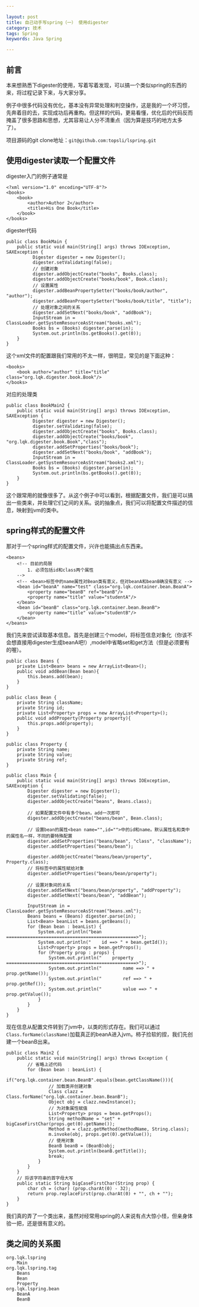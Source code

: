 ```yaml
---

layout: post
title: 自己动手写spring（一） 使用digester
category: 技术
tags: Spring
keywords: Java Spring

---
```


## 前言

本来想熟悉下digester的使用，写着写着发现，可以搞一个类似spring的东西的来，将过程记录下来，与大家分享。

例子中很多代码没有优化，基本没有异常处理和判空操作，这是我的一个坏习惯，先奔着目的去，实现成功后再重构。但这样的代码，更易看懂，优化后的代码反而掩盖了很多思路和思想，尤其容易让人分不清重点（因为算是技巧的地方太多了）。

项目源码的git clone地址：`git@github.com:topsli/lspring.git`

## 使用digester读取一个配置文件

digester入门的例子通常是

    <?xml version="1.0" encoding="UTF-8"?>
    <books>
    	<book>
    		<author>Author 2</author>
    		<title>His One Book</title>
    	</book>
    </books>


digester代码

    public class BookMain {
    	public static void main(String[] args) throws IOException, SAXException {
    		  Digester digester = new Digester();
              digester.setValidating(false);
              // 创建对象
              digester.addObjectCreate("books", Books.class);
              digester.addObjectCreate("books/book", Book.class);
              // 设置属性
              digester.addBeanPropertySetter("books/book/author", "author");
              digester.addBeanPropertySetter("books/book/title", "title");
              // 处理对象之间的关系
              digester.addSetNext("books/book", "addBook");
              InputStream in = ClassLoader.getSystemResourceAsStream("books.xml");
              Books bs = (Books) digester.parse(in);
              System.out.println(bs.getBooks().get(0));
    	}
    }
    
这个xml文件的配置跟我们常用的不太一样，很明显，常见的是下面这种：

    <books>
    	<book author="author" title="title" class="org.lqk.digester.book.Book"/>
    </books>
    
对应的处理类

    public class BookMain2 {
    	public static void main(String[] args) throws IOException, SAXException {
    		  Digester digester = new Digester();
              digester.setValidating(false);
              digester.addObjectCreate("books", Books.class);
              digester.addObjectCreate("books/book", "org.lqk.digester.book.Book","class");
              digester.addSetProperties("books/book");
              digester.addSetNext("books/book", "addBook");
              InputStream in = ClassLoader.getSystemResourceAsStream("books2.xml");
              Books bs = (Books) digester.parse(in);
              System.out.println(bs.getBooks().get(0));
    	}
    }

这个跟常用的就像很多了。从这个例子中可以看到，根据配置文件，我们是可以搞出一些类来，并处理它们之间的关系。说的抽象点，我们可以将配置文件描述的信息，映射到jvm的类中。

## spring样式的配置文件

那对于一个spring样式的配置文件，兴许也能搞出点东西来。

    <beans>
    	<!-- 目前的局限 
    		1. 必须包括id和class两个属性
    	-->
    	<!-- <bean>标签中的name属性对Bean类有意义，但对beanA和beanB确没有意义 -->
    	<bean id="beanA" name="test" class="org.lqk.container.bean.BeanA">
    		<property name="beanB" ref="beanB"/>
    		<property name="title" value="studentA"/>
    	</bean>
    	<bean id="beanB" class="org.lqk.container.bean.BeanB">
    		<property name="title" value="studentB"/>
    	</bean>
    </beans>
    
我们先来尝试读取基本信息。首先是创建三个model，将标签信息对象化（你该不会想直接用digester生成beanA吧!）,model中省略set和get方法（但是必须要有的喔）。

    public class Beans {
    	private List<Bean> beans = new ArrayList<Bean>();
    	public void addBean(Bean bean){
    		this.beans.add(bean);
    	}
    }

    public class Bean {
    	private String className;
    	private String id;
    	private List<Property> props = new ArrayList<Property>();
    	public void addProperty(Property property){
    		this.props.add(property);
    	}
    }	
    
    public class Property {
    	private String name;
    	private String value;
    	private String ref;
    }

    public class Main {
    	public static void main(String[] args) throws IOException, SAXException {
    		Digester digester = new Digester();
    		digester.setValidating(false);
    		digester.addObjectCreate("beans", Beans.class);
    
    		// 如果配置文件中有多个bean，add一次即可
    		digester.addObjectCreate("beans/bean", Bean.class);
    
    		// 设置bean的属性<bean name="",id="">中的id和name。默认属性名和类中的属性名一样，不同的要特殊配置
    		digester.addSetProperties("beans/bean", "class", "className");
    		digester.addSetProperties("beans/bean");
    
    		digester.addObjectCreate("beans/bean/property", Property.class);
    		// 将标签中的属性赋给对象
    		digester.addSetProperties("beans/bean/property");
    
    		// 设置对象间的关系
    		digester.addSetNext("beans/bean/property", "addProperty");
    		digester.addSetNext("beans/bean", "addBean");
    
    		InputStream in = ClassLoader.getSystemResourceAsStream("beans.xml");
    		Beans beans = (Beans) digester.parse(in);
    		List<Bean> beanList = beans.getBeans();
    		for (Bean bean : beanList) {
    			System.out.println("bean =================================================>");
    			System.out.println("    id ==> " + bean.getId());
    			List<Property> props = bean.getProps();
    			for (Property prop : props) {
    				System.out.println("    property =================================================>");
    				System.out.println("        name ==> " + prop.getName());
    				System.out.println("        ref ==> " + prop.getRef());
    				System.out.println("        value ==> " + prop.getValue());
    			}
    		}
    	}
    }


现在信息从配置文件转到了jvm中，以类的形式存在。我们可以通过`Class.forName(className)`加载真正的beanA进入jvm。柿子捡软的捏，我们先创建一个beanB出来。

    public class Main2 {	
    	public static void main(String[] args) throws Exception {
    		// 省略上述代码
    		for (Bean bean : beanList) {
    			if("org.lqk.container.bean.BeanB".equals(bean.getClassName())){
    				// 加载类并创建对象
    				Class clazz = Class.forName("org.lqk.container.bean.BeanB");
    				Object obj = clazz.newInstance();
    				// 为对象属性赋值
    				List<Property> props = bean.getProps();
    				String methodName = "set" + bigCaseFirstChar(props.get(0).getName());
    				Method m = clazz.getMethod(methodName, String.class);
    				m.invoke(obj, props.get(0).getValue());
    				// 使用对象
    				BeanB beanB = (BeanB)obj;
    				System.out.println(beanB.getTitle());
    				break;
    			}
    		}
    	}
    	// 将该字符串的首字母大写
        public static String bigCaseFirstChar(String prop) {
    		char ch = (char) (prop.charAt(0) - 32);
    		return prop.replaceFirst(prop.charAt(0) + "", ch + "");
	    }
    }

我们真的弄了一个类出来，虽然对经常用spring的人来说有点大惊小怪，但亲身体验一把，还是很有意义的。

## 类之间的关系图

    org.lqk.lspring
        Main
    org.lqk.lspring.tag
        Beans
        Bean
        Property
    org.lqk.lspring.bean
        BeanA
        BeanB
    